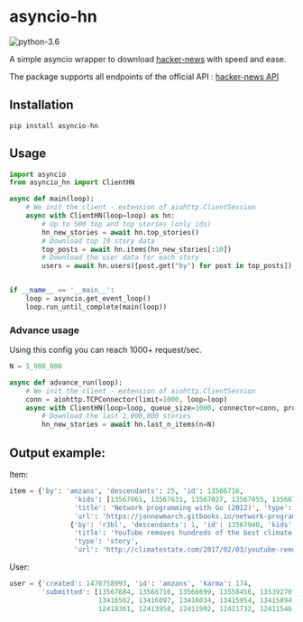 # asyncio-hn
![python-3.6](https://img.shields.io/badge/python-3.6-blue.svg)

A simple asyncio wrapper to download
 [hacker-news](https://news.ycombinator.com/)
with speed and ease.

The package supports all endpoints of the official API :  [hacker-news API](https://github.com/HackerNews/API)


## Installation

```shell
pip install asyncio-hn
```

## Usage

```python
import asyncio
from asyncio_hn import ClientHN

async def main(loop):
    # We init the client - extension of aiohttp.ClientSession
    async with ClientHN(loop=loop) as hn:
        # Up to 500 top and top stories (only ids)
        hn_new_stories = await hn.top_stories()
        # Download top 10 story data
        top_posts = await hn.items(hn_new_stories[:10])
        # Download the user data for each story
        users = await hn.users([post.get("by") for post in top_posts])


if __name__ == '__main__':
    loop = asyncio.get_event_loop()
    loop.run_until_complete(main(loop))
```

### Advance usage
Using this config you can reach 1000+ request/sec.

```python
N = 1_000_000

async def advance_run(loop):
    # We init the client - extension of aiohttp.ClientSession
    conn = aiohttp.TCPConnector(limit=1000, loop=loop)
    async with ClientHN(loop=loop, queue_size=1000, connector=conn, progress_bar=True, debug=True) as hn:
        # Download the last 1,000,000 stories
        hn_new_stories = await hn.last_n_items(n=N)
```

## Output example:
Item:
``` python
item = {'by': 'amzans', 'descendants': 25, 'id': 13566716,
                'kids': [13567061, 13567631, 13567027, 13567055, 13566798, 13567473], 'score': 171, 'time': 1486210548,
                'title': 'Network programming with Go (2012)', 'type': 'story',
                'url': 'https://jannewmarch.gitbooks.io/network-programming-with-go-golang-/content/'},
               {'by': 'r3bl', 'descendants': 1, 'id': 13567940, 'kids': [13568249], 'score': 24, 'time': 1486230224,
                'title': 'YouTube removes hundreds of the best climate science videos from the Internet',
                'type': 'story',
                'url': 'http://climatestate.com/2017/02/03/youtube-removes-hundreds-of-the-best-climate-science-videos-from-the-internet/'}
```
User:
```python
user = {'created': 1470758993, 'id': 'amzans', 'karma': 174,
        'submitted': [13567884, 13566716, 13566699, 13558456, 13539270, 13539151, 13514498, 13418469, 13417725,
                      13416562, 13416097, 13416034, 13415954, 13415894, 13395310, 13394996, 13392554, 12418804,
                      12418361, 12413958, 12411992, 12411732, 12411546, 12262383, 12255593]}

```
